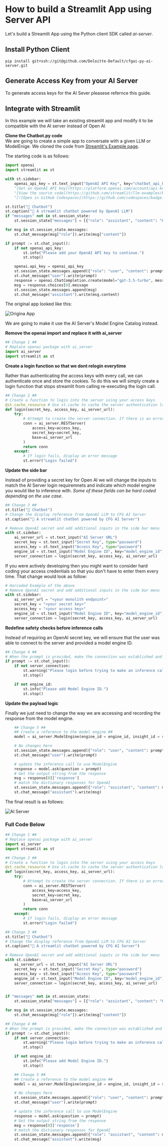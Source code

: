# How to build a Streamlit App using Server API
Let's build a Streamlit App using the Python client SDK called *ai-server*. 

## **Install Python Client**

    pip install git+ssh://git@github.com/Deloitte-Default/cfgai-py-ai-server.git

## **Generate Access Key from your AI Server**
To generate access keys for the AI Sever pleasese refernce this guide.


## **Integrate with Streamlit**

In this example we will take an existing streamlit app and modify it to be compatible with the AI server instead of Open AI

**Clone the Chatbot.py code**  
We are going to create a simple app to conversate with a given LLM or ModelEnige. We cloned the code from [Streamlit's Example page](https://github.com/streamlit/llm-examples/blob/main/Chatbot.py).

The starting code is as follows:
```python
import openai
import streamlit as st

with st.sidebar:
    openai_api_key = st.text_input("OpenAI API Key", key="chatbot_api_key", type="password")
    "[Get an OpenAI API key](https://platform.openai.com/account/api-keys)"
    "[View the source code](https://github.com/streamlit/llm-examples/blob/main/Chatbot.py)"
    "[![Open in GitHub Codespaces](https://github.com/codespaces/badge.svg)](https://codespaces.new/streamlit/llm-examples?quickstart=1)"

st.title("💬 Chatbot")
st.caption("🚀 A streamlit chatbot powered by OpenAI LLM")
if "messages" not in st.session_state:
    st.session_state["messages"] = [{"role": "assistant", "content": "How can I help you?"}]

for msg in st.session_state.messages:
    st.chat_message(msg["role"]).write(msg["content"])

if prompt := st.chat_input():
    if not openai_api_key:
        st.info("Please add your OpenAI API key to continue.")
        st.stop()

    openai.api_key = openai_api_key
    st.session_state.messages.append({"role": "user", "content": prompt})
    st.chat_message("user").write(prompt)
    response = openai.ChatCompletion.create(model="gpt-3.5-turbo", messages=st.session_state.messages)
    msg = response.choices[0].message
    st.session_state.messages.append(msg)
    st.chat_message("assistant").write(msg.content)
```

The original app looked like this:

![Origina App](../images/streamlitImages/original-chatbot-app.png)

We are going to make it use the AI Server's Model Engine Catalog instead.

**Remove the openai import and replace it with ai_server** 
```python
## Change 1 ##
# Replace openai package with ai_server
import ai_server
import streamlit as st
```

**Create a login function so that we dont relogin everytime**

Rather than authenticating the access keys with every call, we can authenticate once and store the cookies. To do this we will simply create a login function that stops streamlit from calling re-executing the login call.
```python
## Change 2 ##
# Create a function to login into the server using your access keys
@st.cache_resource # Use st.cache to cache the server authentication logic
def login(secret_key, access_key, ai_server_url):
    try:
        # Attempt to create the server connection. If there is an error when connecting then an error will be raised
        conn = ai_server.RESTServer(
            access_key=access_key,
            secret_key=secret_key,
            base=ai_server_url
        )
        return conn
    except:
        # If login fails, display an error message
        st.error("Login failed")
``` 

**Update the side bar**

Instead of providing a secret key for Open AI we will change the inputs to match the AI Server login requiremnets and indicate which model engine you would like to inference with. *Some of these fields can be hard coded depending on the use case*.
```python
## Change 3 ##
st.title("💬 Chatbot")
# Change the display reference from OpenAI LLM to CFG AI Server
st.caption("🚀 A streamlit chatbot powered by CFG AI Server")

# Remove OpenAI secret and add additional inputs in the side bar menu
with st.sidebar:
    ai_server_url = st.text_input("AI Server URL")                          # Your Monolith endpoint
    secret_key = st.text_input("Secret Key", type="password")               # Your AI Server Secret Key
    access_key = st.text_input("Access Key", type="password")               # Your AI Server Access Key
    engine_id = st.text_input("Model Engine ID", key="model_engine_id")     # The model engine ID
    server_connection = login(secret_key, access_key, ai_server_url)        # make the loging call
```

If you were actively developing then you might want to consider hard coding your access credentials so that you don't have to enter them every time. That change would look as follow:

```python
# Harcoded Example of the above
# Remove OpenAI secret and add additional inputs in the side bar menu
with st.sidebar:
    ai_server_url = "<your monolith endpoint>"                              # Your Monolith endpoint
    secret_key = "<your secret key>"                                        # Your AI Server Secret Key
    access_key = "<your access key>"                                        # Your AI Server Access Key
    engine_id = st.text_input("Model Engine ID", key="model_engine_id")     # The model engine ID
    server_connection = login(secret_key, access_key, ai_server_url)        # make the loging call
```

**Redefine safety checks before inference calls**

Instead of requiring an OpenAI secret key, we will ensure that the user was able to connect to the server and provided a model engine ID.

```python
## Change 4 ##
# When the prompt is provided, make the connection was established and an engine ID was provided
if prompt := st.chat_input():
    if not server_connection:
        st.warning("Please login before trying to make an inference call.")
        st.stop()

    if not engine_id:
        st.info("Please add Model Engine ID.")
        st.stop()
```

**Update the payload logic**

Finally we just need to change the way we are accessing and recording the response from the model engine.
```python
    ## Change 5 ##
    ## Create a reference to the model engine ##
    model = ai_server.ModelEngine(engine_id = engine_id, insight_id = server_connection.cur_insight)

    # No changes here
    st.session_state.messages.append({"role": "user", "content": prompt})
    st.chat_message("user").write(prompt)

    # update the inference call to use ModelEngine
    response = model.ask(question = prompt)
    # Get the output string from the response
    msg = response[0]['response']
    # match the dictionary responses for OpenAI
    st.session_state.messages.append({"role": "assistant", "content": msg})
    st.chat_message("assistant").write(msg)
```
The final result is as follows:

![AI Server](../images/streamlitImages/ai-server-chatbot-app.png)

### **Full Code Below**
```python
## Change 1 ##
# Replace openai package with ai_server
import ai_server
import streamlit as st

## Change 2 ##
# Create a function to login into the server using your access keys
@st.cache_resource # Use st.cache to cache the server authentication logic
def login(secret_key, access_key, ai_server_url):
    try:
        # Attempt to create the server connection. If there is an error when connecting then an error will be raised
        conn = ai_server.RESTServer(
            access_key=access_key,
            secret_key=secret_key,
            base=ai_server_url
        )
        return conn
    except:
        # If login fails, display an error message
        st.error("Login failed")

## Change 3 ##
st.title("💬 Chatbot")
# Change the display reference from OpenAI LLM to CFG AI Server
st.caption("🚀 A streamlit chatbot powered by CFG AI Server")

# Remove OpenAI secret and add additional inputs in the side bar menu
with st.sidebar:
    ai_server_url = st.text_input("AI Server URL")                          # Your Monolith endpoint
    secret_key = st.text_input("Secret Key", type="password")               # Your AI Server Secret Key
    access_key = st.text_input("Access Key", type="password")               # Your AI Server Access Key
    engine_id = st.text_input("Model Engine ID", key="model_engine_id")     # The model engine ID
    server_connection = login(secret_key, access_key, ai_server_url)        # make the loging call


if "messages" not in st.session_state:
    st.session_state["messages"] = [{"role": "assistant", "content": "How can I help you?"}]

for msg in st.session_state.messages:
    st.chat_message(msg["role"]).write(msg["content"])

## Change 4 ##
# When the prompt is provided, make the connection was established and an engine ID was provided
if prompt := st.chat_input():
    if not server_connection:
        st.warning("Please login before trying to make an inference call.")
        st.stop()

    if not engine_id:
        st.info("Please add Model Engine ID.")
        st.stop()

    ## Change 5 ##
    ## Create a reference to the model engine ##
    model = ai_server.ModelEngine(engine_id = engine_id, insight_id = server_connection.cur_insight)

    # No changes here
    st.session_state.messages.append({"role": "user", "content": prompt})
    st.chat_message("user").write(prompt)

    # update the inference call to use ModelEngine
    response = model.ask(question = prompt)
    # Get the output string from the response
    msg = response[0]['response']
    # match the dictionary responses for OpenAI
    st.session_state.messages.append({"role": "assistant", "content": msg})
    st.chat_message("assistant").write(msg)
```